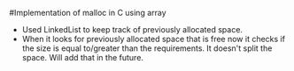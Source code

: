 #Implementation of malloc in C using array

- Used LinkedList to keep track of previously allocated space.
- When it looks for previously allocated space that is free now it checks if the size is equal to/greater than the requirements. It doesn't split the space. Will add that in the future.